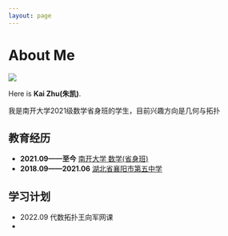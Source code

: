 ```yaml
---
layout: page
---
```


# About Me

![](C:\Users\86188\Desktop\南开飞书20230517-173725.jpg)

Here is **Kai Zhu(朱凯)**.

我是南开大学2021级数学省身班的学生，目前兴趣方向是几何与拓扑

## 教育经历

- **2021.09——至今** <u>南开大学 数学(省身班)</u>
- **2018.09——2021.06** <u>湖北省襄阳市第五中学</u>

## 学习计划

- 2022.09 代数拓扑王向军网课
- 
